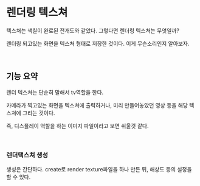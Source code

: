 # 렌더링 텍스쳐

텍스쳐는 색칠이 완료된 전개도와 같았다.
그렇다면 렌더링 텍스쳐는 무엇일까?

렌더링 되고있는 화면을 텍스쳐 형태로 저장한 것이다.
이게 무슨소리인지 알아보자.

<br>

## 기능 요약

렌더 텍스쳐는 단순히 말해서 tv역할을 한다.

카메라가 찍고있는 화면을 텍스쳐에 출력하거나, 미리 만들어놓았던 영상 등을 해당 텍스쳐에 그리는 것이다.

즉, 디스플레이 역할을 하는 이미지 파일이라고 보면 쉬울것 같다.

<br>

### 렌더택스쳐 생성

생성은 간단하다. create로 render texture파일을 하나 만든 뒤, 해상도 등의 설정을 할 수 있다.

<br>
